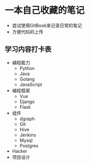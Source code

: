 # 一本自己收藏的笔记

* 尝试使用GitBook来记录日常的笔记
* 方便代码的上传

## 学习内容打卡表

* 编程能力
  * Python
  * Java
  * Golang
  * JavaScript
* 编程框架
  * Vue
  * Django
  * Flask
* 组件
  * dgraph
  * Git
  * Hive
  * Jenkins
  * Mysql
  * Postgres
* Hacker
* 项目设计
